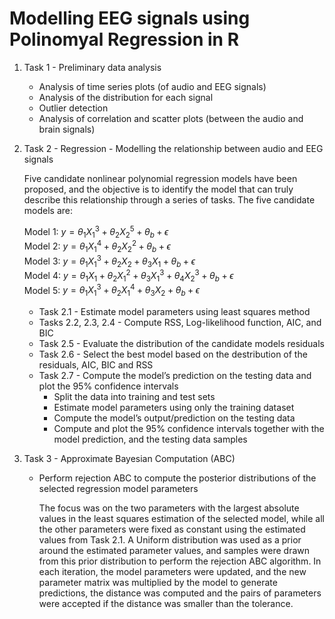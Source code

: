 # Modelling EEG signals using Polinomyal Regression in R

  1. Task 1 - Preliminary data analysis 
     - Analysis of time series plots (of audio and EEG signals)	
     - Analysis of the distribution for each signal	
     - Outlier detection	
     - Analysis of correlation and scatter plots (between the audio and brain signals)

  2. Task 2 - Regression - Modelling the relationship between audio and EEG signals

      Five candidate nonlinear polynomial regression models have been proposed, and the objective is to identify the model that can truly describe this relationship through a series of tasks. The five candidate models are:
      
      Model 1: $y=θ_1 Χ_1^3+θ_2 Χ_2^5+θ_b+ϵ$     
      Model 2: $y=θ_1 Χ_1^4+θ_2 Χ_2^2+θ_b+ϵ$     
      Model 3: $y=θ_1 Χ_1^3+θ_2 Χ_2+θ_3 Χ_1+θ_b+ϵ$     
      Model 4: $y=θ_1 Χ_1+θ_2 Χ_1^2+θ_3 Χ_1^3+θ_4 Χ_2^3+θ_b+ϵ$     
      Model 5: $y=θ_1 Χ_1^3+θ_2 Χ_1^4+θ_3 Χ_2+θ_b+ϵ$

     - Task 2.1 - Estimate model parameters using least squares method  
     - Tasks 2.2, 2.3, 2.4 - Compute RSS, Log-likelihood function, AIC, and BIC 
     - Task 2.5 - Evaluate the distribution of the candidate models residuals 
     - Task 2.6 - Select the best model based on the destribution of the residuals, AIC, BIC and RSS
     - Task 2.7 - Compute the model’s prediction on the testing data and plot the 95% confidence intervals  
         - Split the data into training and test sets  
         - Estimate model parameters using only the training dataset
         - Compute the model’s output/prediction on the testing data
         - Compute and plot the 95% confidence intervals together with the model prediction, and the testing data samples
       
  3. Task 3 - Approximate Bayesian Computation (ABC) 
     - Perform rejection ABC to compute the posterior distributions of the selected regression model parameters
     
          The focus was on the two parameters with the largest absolute values in the least squares estimation of the selected model, while all the other parameters were fixed as constant using the estimated values from Task 2.1.
          A Uniform distribution was used as a prior around the estimated parameter values, and samples were drawn from this prior distribution to perform the rejection ABC algorithm.
          In each iteration, the model parameters were updated, and the new parameter matrix was multiplied by the model to generate predictions, the distance was computed and the pairs of parameters were accepted if the distance was smaller than the tolerance.
